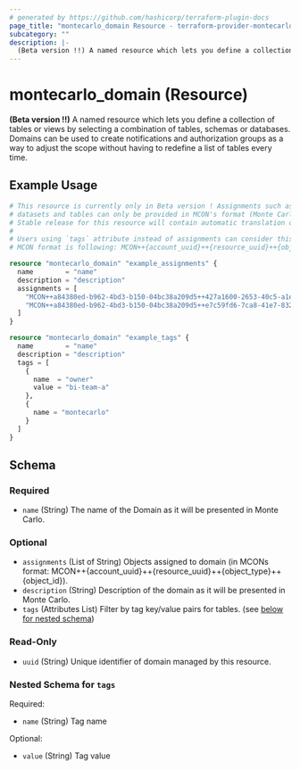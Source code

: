 ```yaml
---
# generated by https://github.com/hashicorp/terraform-plugin-docs
page_title: "montecarlo_domain Resource - terraform-provider-montecarlo"
subcategory: ""
description: |-
  (Beta version !!) A named resource which lets you define a collection of tables or views by selecting a combination of tables, schemas or databases. Domains can be used to create notifications and authorization groups as a way to adjust the scope without having to redefine a list of tables every time.
---
```


# montecarlo_domain (Resource)

**(Beta version !!)** A named resource which lets you define a collection of tables or views by selecting a combination of tables, schemas or databases. Domains can be used to create notifications and authorization groups as a way to adjust the scope without having to redefine a list of tables every time.

## Example Usage

```terraform
# This resource is currently only in Beta version ! Assignments such as projects,
# datasets and tables can only be provided in MCON's format (Monte Carlo universal identifiers).
# Stable release for this resource will contain automatic translation of data assets to the MCON's
#
# Users using `tags` attribute instead of assignments can consider this functionality as stable
# MCON format is following: MCON++{account_uuid}++{resource_uuid}++{object_type}++{object_id}

resource "montecarlo_domain" "example_assignments" {
  name        = "name"
  description = "description"
  assignments = [
    "MCON++a84380ed-b962-4bd3-b150-04bc38a209d5++427a1600-2653-40c5-a1e7-5ec98703ee9d++project++gcp-project1-722af1c6",
    "MCON++a84380ed-b962-4bd3-b150-04bc38a209d5++e7c59fd6-7ca8-41e7-8325-062ea38d3df5++dataset++postgre-dataset-1"
  ]
}

resource "montecarlo_domain" "example_tags" {
  name        = "name"
  description = "description"
  tags = [
    {
      name  = "owner"
      value = "bi-team-a"
    },
    {
      name = "montecarlo"
    }
  ]
}
```

<!-- schema generated by tfplugindocs -->
## Schema

### Required

- `name` (String) The name of the Domain as it will be presented in Monte Carlo.

### Optional

- `assignments` (List of String) Objects assigned to domain (in MCONs format: MCON++{account_uuid}++{resource_uuid}++{object_type}++{object_id}).
- `description` (String) Description of the domain as it will be presented in Monte Carlo.
- `tags` (Attributes List) Filter by tag key/value pairs for tables. (see [below for nested schema](#nestedatt--tags))

### Read-Only

- `uuid` (String) Unique identifier of domain managed by this resource.

<a id="nestedatt--tags"></a>
### Nested Schema for `tags`

Required:

- `name` (String) Tag name

Optional:

- `value` (String) Tag value
